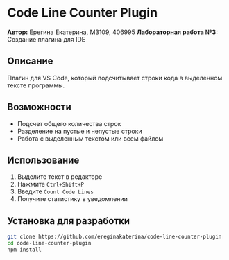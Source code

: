 # Code Line Counter Plugin

**Автор:** 
Ерегина Екатерина, М3109, 406995
**Лабораторная работа №3:** 
Создание плагина для IDE

## Описание
Плагин для VS Code, который подсчитывает строки кода в выделенном тексте программы.

## Возможности
- Подсчет общего количества строк
- Разделение на пустые и непустые строки
- Работа с выделенным текстом или всем файлом

## Использование
1. Выделите текст в редакторе
2. Нажмите `Ctrl+Shift+P`
3. Введите `Count Code Lines`
4. Получите статистику в уведомлении

## Установка для разработки
```bash
git clone https://github.com/ereginakaterina/code-line-counter-plugin
cd code-line-counter-plugin
npm install
